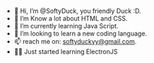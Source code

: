 - 👋 Hi, I’m @SoftyDuck, you friendly Duck :D.
- 👀 I’m Know a lot about HTML and CSS.
- 🌱 I’m currently learning Java Script.
- 💞️ I’m looking to learn a new coding language.
- 📫 reach me on: softyduckyy@gmail.com.
- 🧑‍💻 Just started learning ElectronJS

<!---
SoftyDuck/SoftyDuck is a ✨ special ✨ repository because its `README.md` (this file) appears on your GitHub profile.
You can click the Preview link to take a look at your changes.
--->
